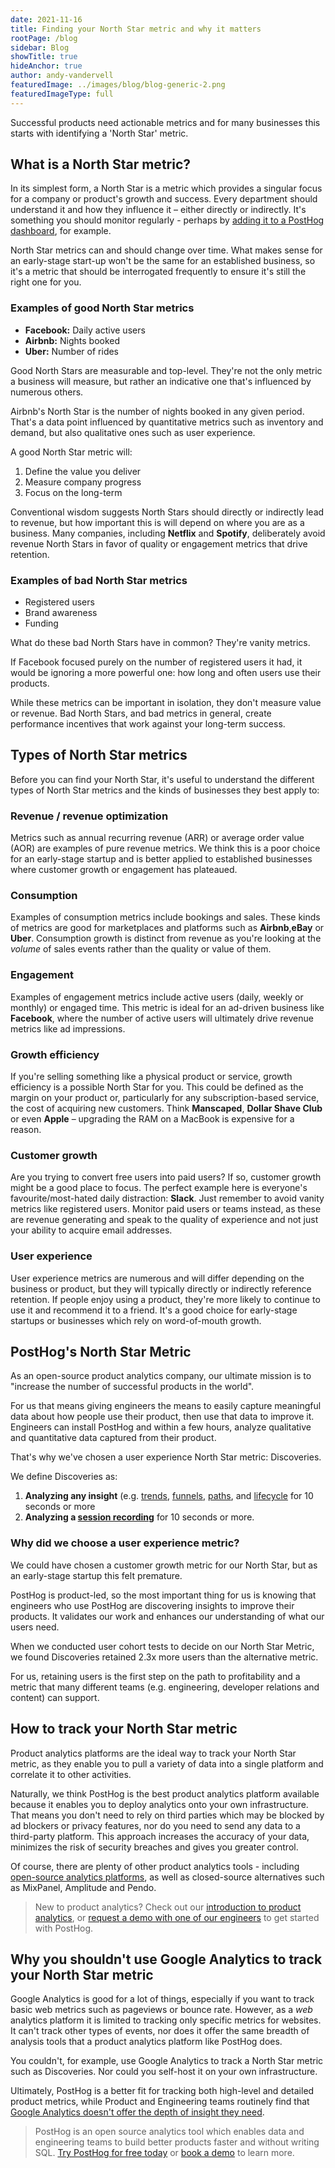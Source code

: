 ```yaml
---
date: 2021-11-16
title: Finding your North Star metric and why it matters
rootPage: /blog
sidebar: Blog
showTitle: true
hideAnchor: true
author: andy-vandervell
featuredImage: ../images/blog/blog-generic-2.png
featuredImageType: full
---
```


Successful products need actionable metrics and for many businesses this starts with identifying a 'North Star' metric.

## What is a North Star metric?
In its simplest form, a North Star is a metric which provides a singular focus for a company or product's growth and success. Every department should understand it and how they influence it – either directly or indirectly. It's something you should monitor regularly - perhaps by [adding it to a PostHog dashboard](https://posthog.com/docs/user-guides/dashboards), for example. 

North Star metrics can and should change over time. What makes sense for an early-stage start-up won't be the same for an established business, so it's a metric that should be interrogated frequently to ensure it's still the right one for you.

### Examples of good North Star metrics

 - **Facebook:** Daily active users
 - **Airbnb:** Nights booked
 - **Uber:** Number of rides

Good North Stars are measurable and top-level. They're not the only metric a business will measure, but rather an indicative one that's influenced by numerous others.

Airbnb's North Star is the number of nights booked in any given period. That's a data point influenced by quantitative metrics such as inventory and demand, but also qualitative ones such as user experience.

A good North Star metric will:

 1. Define the value you deliver
 2. Measure company progress
 3. Focus on the long-term

Conventional wisdom suggests North Stars should directly or indirectly lead to revenue, but how important this is will depend on where you are as a business. Many companies, including **Netflix** and **Spotify**, deliberately avoid revenue North Stars in favor of quality or engagement metrics that drive retention.

### Examples of bad North Star metrics
 - Registered users
 - Brand awareness
 - Funding

What do these bad North Stars have in common? They're vanity metrics.

If Facebook focused purely on the number of registered users it had, it would be ignoring a more powerful one: how long and often users use their products. 

While these metrics can be important in isolation, they don't measure value or revenue.  Bad North Stars, and bad metrics in general, create performance incentives that work against your long-term success.

## Types of North Star metrics
Before you can find your North Star, it's useful to understand the different types of North Star metrics and the kinds of businesses they best apply to:

### Revenue / revenue optimization
Metrics such as annual recurring revenue (ARR) or average order value (AOR) are examples of pure revenue metrics. We think this is a poor choice for an early-stage startup and is better applied to established businesses where customer growth or engagement has plateaued.  

### Consumption
Examples of consumption metrics include bookings and sales. These kinds of metrics are good for marketplaces and platforms such as **Airbnb**,**eBay** or **Uber**. Consumption growth is distinct from revenue as you're looking at the _volume_ of sales events rather than the quality or value of them.

### Engagement 
Examples of engagement metrics include active users (daily, weekly or monthly) or engaged time. This metric is ideal for an ad-driven business like **Facebook**, where the number of active users will ultimately drive revenue metrics like ad impressions.

### Growth efficiency
If you're selling something like a physical product or service, growth efficiency is a possible North Star for you. This could be defined as the margin on your product or, particularly for any subscription-based service, the cost of acquiring new customers. Think **Manscaped**, **Dollar Shave Club** or even **Apple** – upgrading the RAM on a MacBook is expensive for a reason.

### Customer growth
Are you trying to convert free users into paid users? If so, customer growth might be a good place to focus. The perfect example here is everyone's favourite/most-hated daily distraction: **Slack**. Just remember to avoid vanity metrics like registered users. Monitor paid users or teams instead, as these are revenue generating and speak to the quality of experience and not just your ability to acquire email addresses.

### User experience
User experience metrics are numerous and will differ depending on the business or product, but they will typically directly or indirectly reference retention. If people enjoy using a product, they're more likely to continue to use it and recommend it to a friend. It's a good choice for early-stage startups or businesses which rely on word-of-mouth growth.

## PostHog's North Star Metric
As an open-source product analytics company, our ultimate mission is to "increase the number of successful products in the world". 

For us that means giving engineers the means to easily capture meaningful data about how people use their product, then use that data to improve it. Engineers can install PostHog and within a few hours, analyze qualitative and quantitative data captured from their product.

That's why we've chosen a user experience North Star metric: Discoveries.

We define Discoveries as:

 1. **Analyzing any insight** (e.g. [trends](https://posthog.com/docs/user-guides/trends), [funnels](https://posthog.com/docs/user-guides/funnels), [paths](https://posthog.com/docs/user-guides/paths), and [lifecycle](https://posthog.com/docs/user-guides/lifecycle) for 10 seconds or more
 2. **Analyzing a [session recording](https://posthog.com/docs/user-guides/recordings)** for 10 seconds or more.

### Why did we choose a user experience metric?

We could have chosen a customer growth metric for our North Star, but as an early-stage startup this felt premature. 

PostHog is product-led, so the most important thing for us is knowing that engineers who use PostHog are discovering insights to improve their products. It validates our work and enhances our understanding of what our users need.

When we conducted user cohort tests to decide on our North Star Metric, we found Discoveries retained 2.3x more users than the alternative metric.

For us, retaining users is the first step on the path to profitability and a metric that many different teams (e.g. engineering, developer relations and content) can support.

## How to track your North Star metric

Product analytics platforms are the ideal way to track your North Star metric, as they enable you to pull a variety of data into a single platform and correlate it to other activities. 

Naturally, we think PostHog is the best product analytics platform available because it enables you to deploy analytics onto your own infrastructure. That means you don't need to rely on third parties which may be blocked by ad blockers or privacy features, nor do you need to send any data to a third-party platform. This approach increases the accuracy of your data, minimizes the risk of security breaches and gives you greater control. 

Of course, there are plenty of other product analytics tools - including [open-source analytics platforms](https://posthog.com/blog/best-open-source-analytics-tools), as well as closed-source alternatives such as MixPanel, Amplitude and Pendo. 

> New to product analytics? Check out our [introduction to product analytics](https://posthog.com/blog/what-is-product-analytics), or [request a demo with one of our engineers](https://posthog.com/book-a-demo) to get started with PostHog. 

## Why you shouldn't use Google Analytics to track your North Star metric

Google Analytics is good for a lot of things, especially if you want to track basic web metrics such as pageviews or  bounce rate. However, as a _web_ analytics platform it is limited to tracking only specific metrics for websites. It can't track other types of events, nor does it offer the same breadth of analysis tools that a product analytics platform like PostHog does. 

You couldn't, for example, use Google Analytics to track a North Star metric such as Discoveries. Nor could you self-host it on your own infrastructure. 

Ultimately, PostHog is a better fit for tracking both high-level and detailed product metrics, while Product and Engineering teams routinely find that [Google Analytics doesn't offer the depth of insight they need](https://posthog.com/customers/mention-me). 

> PostHog is an open source analytics tool which enables data and engineering teams to build better products faster and without writing SQL. [Try PostHog for free today](https://posthog.com/signup) or [book a demo](https://posthog.com/book-a-demo) to learn more.
